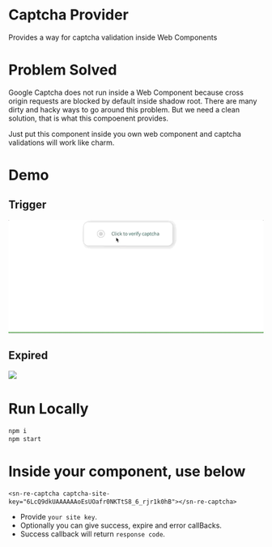 # Captcha Provider

Provides a way for captcha validation inside Web Components

# Problem Solved

Google Captcha does not run inside a Web Component because cross origin requests are blocked by default inside shadow root. There are many dirty and hacky ways to go around this problem. But we need a clean solution, that is what this compoenent provides.

Just put this component inside you own web component and captcha validations will work like charm.

# Demo

## Trigger

![](./assets/captcha-trigger.gif)

## Expired

![](./assets/captcha-expired.gif)

# Run Locally

```
npm i
npm start
```

# Inside your component, use below

```
<sn-re-captcha captcha-site-key="6LcQ9dkUAAAAAAoEsUOafr0NKTtS8_6_rjr1k0hB"></sn-re-captcha>
```

- Provide `your site key`.
- Optionally you can give success, expire and error callBacks.
- Success callback will return `response code`.
